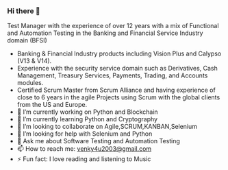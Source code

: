 ### Hi there 👋
Test Manager with the experience of over 12 years with a mix of Functional and Automation Testing in the Banking and Financial Service Industry domain (BFSI) 
- Banking & Financial Industry products including Vision Plus and Calypso (V13 & V14).
- Experience with the security service domain such as Derivatives, Cash Management, Treasury Services, Payments, Trading, and Accounts modules.
- Certified Scrum Master from Scrum Alliance and having experience of close to 6 years in the agile Projects using Scrum with the global clients from the US and Europe.
- 🔭 I’m currently working on Python and Blockchain
- 🌱 I’m currently learning Python and Cryptography
- 👯 I’m looking to collaborate on Agile,SCRUM,KANBAN,Selenium
- 🤔 I’m looking for help with Selenium and Python
- 💬 Ask me about Software Testing and Automation Testing
- 📫 How to reach me: venky4u2003@gmail.com
- ⚡ Fun fact: I love reading and listening to Music
